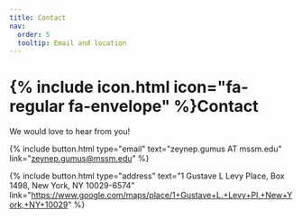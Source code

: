 ```yaml
---
title: Contact
nav:
  order: 5
  tooltip: Email and location
---
```


# {% include icon.html icon="fa-regular fa-envelope" %}Contact

We would love to hear from you!

{%
  include button.html
  type="email"
  text="zeynep.gumus AT mssm.edu"
  link="zeynep.gumus@mssm.edu"
%}
<!--{%
  include button.html
  type="phone"
  text="(555) 867-5309"
  link="+1-555-867-5309"
%}-->
{%
  include button.html
  type="address"
  text="1 Gustave L Levy Place, Box 1498, New York, NY 10029-6574"
  link="https://www.google.com/maps/place/1+Gustave+L.+Levy+Pl,+New+York,+NY+10029"
%}